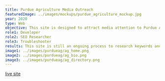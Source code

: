 ```yaml
---
title: Purdue Agriculture Media Outreach
featuredImage: ../images/mockups/purdue_agriculture_mockup.jpg
year: 2020
type: Web
objective: This site is designed to attract media attention to Purdue Agriculture experts. I was tasked to develop the site as a web intern for Purdue Agriculture. To carry out this site redesign, changes were made to align with new branding changed throughout Purdue University. The core components of the development were to create an easy-to-edit site that focuses on search engine keywords.
role1: Developer
role2: SEO Researcher
role3: Troubleshooter
results: This site is still an ongoing process to research keywords and update. However, the development was completed in a three-month period utilizing WordPress, Beaver Builder, and Advanced Custom Fields.
image1: ../images/purdueag/ag_home.png
image2: ../images/purdueag/ag_bio.png
image3: ../images/purdueag/ag_directory.png
---
```


<a href="https://ag.purdue.edu/mediaoutreach/" style="color: #212529;">live site</a>